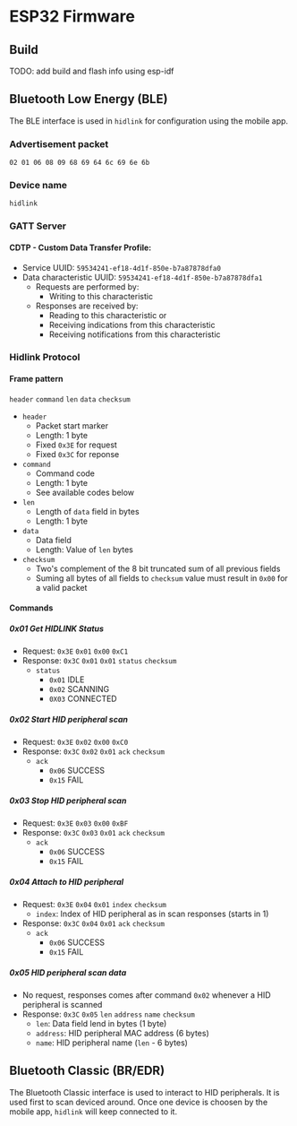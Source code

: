 # ESP32 Firmware
## Build
TODO: add build and flash info using esp-idf
## Bluetooth Low Energy (BLE)
The BLE interface is used in ``hidlink`` for configuration using the mobile app.
### Advertisement packet
``02 01 06 08 09 68 69 64 6c 69 6e 6b``
### Device name
``hidlink``
### GATT Server
#### CDTP - Custom Data Transfer Profile: 
  * Service UUID: ``59534241-ef18-4d1f-850e-b7a87878dfa0`` 
  * Data characteristic UUID: ``59534241-ef18-4d1f-850e-b7a87878dfa1``
    * Requests are performed by:
      * Writing to this characteristic
    * Responses are received by:
      * Reading to this characteristic or 
      * Receiving indications from this characteristic
      * Receiving notifications from this characteristic

### Hidlink Protocol
#### Frame pattern
``header`` ``command`` ``len`` ``data`` ``checksum``
* ``header``
  * Packet start marker
  * Length: 1 byte
  * Fixed ``0x3E`` for request
  * Fixed ``0x3C`` for reponse
* ``command``
  * Command code
  * Length: 1 byte
  * See available codes below
* ``len``
  * Length of ``data`` field in bytes
  * Length: 1 byte
* ``data``
  * Data field
  * Length: Value of ``len`` bytes
* ``checksum``
  * Two's complement of the 8 bit truncated sum of all previous fields
  * Suming all bytes of all fields to ``checksum`` value must result in ``0x00`` for a valid packet

#### Commands
##### 0x01 Get HIDLINK Status
* Request: ``0x3E`` ``0x01`` ``0x00`` ``0xC1``
* Response: ``0x3C`` ``0x01`` ``0x01`` ``status`` ``checksum``
  * ``status``
    * ``0x01`` IDLE
    * ``0x02`` SCANNING
    * ``0X03`` CONNECTED
##### 0x02 Start HID peripheral scan
* Request: ``0x3E`` ``0x02`` ``0x00`` ``0xC0``
* Response: ``0x3C`` ``0x02`` ``0x01`` ``ack`` ``checksum``
  * ``ack``
    * ``0x06`` SUCCESS
    * ``0x15`` FAIL
##### 0x03 Stop HID peripheral scan
* Request: ``0x3E`` ``0x03`` ``0x00`` ``0xBF``
* Response: ``0x3C`` ``0x03`` ``0x01`` ``ack`` ``checksum``
  * ``ack``
    * ``0x06`` SUCCESS
    * ``0x15`` FAIL
##### 0x04 Attach to HID peripheral
* Request: ``0x3E`` ``0x04`` ``0x01`` ``index`` ``checksum``
  * ``index``: Index of HID peripheral as in scan responses (starts in 1)
* Response: ``0x3C`` ``0x04`` ``0x01`` ``ack`` ``checksum``
  * ``ack``
    * ``0x06`` SUCCESS
    * ``0x15`` FAIL
##### 0x05 HID peripheral scan data
* No request, responses comes after command ``0x02`` whenever a HID peripheral is scanned
* Response: ``0x3C`` ``0x05`` ``len`` ``address`` ``name`` ``checksum``
  * ``len``: Data field lend in bytes (1 byte)
  * ``address``: HID peripheral MAC address (6 bytes)
  * ``name``: HID peripheral name (``len`` - 6 bytes)
 
## Bluetooth Classic (BR/EDR)
The Bluetooth Classic interface is used to interact to HID peripherals. It is used first to scan deviced around. Once one device is choosen by the mobile app, ``hidlink`` will keep connected to it.
